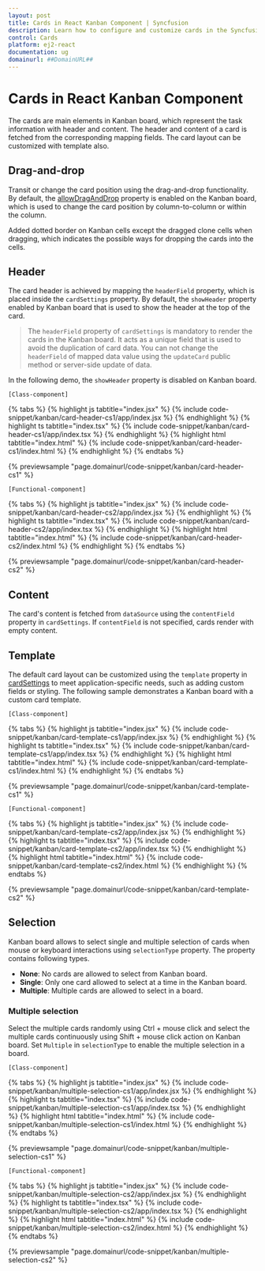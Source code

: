 ```yaml
---
layout: post
title: Cards in React Kanban Component | Syncfusion
description: Learn how to configure and customize cards in the Syncfusion React Kanban component of Syncfusion Essential JS 2 and more.
control: Cards
platform: ej2-react
documentation: ug
domainurl: ##DomainURL##
---
```


# Cards in React Kanban Component

The cards are main elements in Kanban board, which represent the task information with header and content. The header and content of a card is fetched from the corresponding mapping fields. The card layout can be customized with template also.

## Drag-and-drop

Transit or change the card position using the drag-and-drop functionality. By default, the [allowDragAndDrop](https://ej2.syncfusion.com/react/documentation/api/kanban/#allowdraganddrop) property is enabled on the Kanban board, which is used to change the card position by column-to-column or within the column.

Added dotted border on Kanban cells except the dragged clone cells when dragging, which indicates the possible ways for dropping the cards into the cells.

## Header

The card header is achieved by mapping the `headerField` property, which is placed inside the `cardSettings` property. By default, the `showHeader` property enabled by Kanban board that is used to show the header at the top of the card.

> The `headerField` property of `cardSettings` is mandatory to render the cards in the Kanban board. It acts as a unique field that is used to avoid the duplication of card data. You can not change the `headerField` of mapped data value using the `updateCard` public method or server-side update of data.

In the following demo, the `showHeader` property is disabled on Kanban board.

`[Class-component]`

{% tabs %}
{% highlight js tabtitle="index.jsx" %}
{% include code-snippet/kanban/card-header-cs1/app/index.jsx %}
{% endhighlight %}
{% highlight ts tabtitle="index.tsx" %}
{% include code-snippet/kanban/card-header-cs1/app/index.tsx %}
{% endhighlight %}
{% highlight html tabtitle="index.html" %}
{% include code-snippet/kanban/card-header-cs1/index.html %}
{% endhighlight %}
{% endtabs %}
        
{% previewsample "page.domainurl/code-snippet/kanban/card-header-cs1" %}

`[Functional-component]`

{% tabs %}
{% highlight js tabtitle="index.jsx" %}
{% include code-snippet/kanban/card-header-cs2/app/index.jsx %}
{% endhighlight %}
{% highlight ts tabtitle="index.tsx" %}
{% include code-snippet/kanban/card-header-cs2/app/index.tsx %}
{% endhighlight %}
{% highlight html tabtitle="index.html" %}
{% include code-snippet/kanban/card-header-cs2/index.html %}
{% endhighlight %}
{% endtabs %}
        
{% previewsample "page.domainurl/code-snippet/kanban/card-header-cs2" %}

## Content

The card's content is fetched from `dataSource` using the `contentField` property in `cardSettings`. If `contentField` is not specified, cards render with empty content.

## Template

The default card layout can be customized using the `template` property in [cardSettings](https://ej2.syncfusion.com/react/documentation/api/kanban/#cardsettings) to meet application-specific needs, such as adding custom fields or styling. The following sample demonstrates a Kanban board with a custom card template.

`[Class-component]`

{% tabs %}
{% highlight js tabtitle="index.jsx" %}
{% include code-snippet/kanban/card-template-cs1/app/index.jsx %}
{% endhighlight %}
{% highlight ts tabtitle="index.tsx" %}
{% include code-snippet/kanban/card-template-cs1/app/index.tsx %}
{% endhighlight %}
{% highlight html tabtitle="index.html" %}
{% include code-snippet/kanban/card-template-cs1/index.html %}
{% endhighlight %}
{% endtabs %}
        
{% previewsample "page.domainurl/code-snippet/kanban/card-template-cs1" %}

`[Functional-component]`

{% tabs %}
{% highlight js tabtitle="index.jsx" %}
{% include code-snippet/kanban/card-template-cs2/app/index.jsx %}
{% endhighlight %}
{% highlight ts tabtitle="index.tsx" %}
{% include code-snippet/kanban/card-template-cs2/app/index.tsx %}
{% endhighlight %}
{% highlight html tabtitle="index.html" %}
{% include code-snippet/kanban/card-template-cs2/index.html %}
{% endhighlight %}
{% endtabs %}
        
{% previewsample "page.domainurl/code-snippet/kanban/card-template-cs2" %}

## Selection

Kanban board allows to select single and multiple selection of cards when mouse or keyboard interactions using `selectionType` property. The property contains following types.

* **None**: No cards are allowed to select from Kanban board.
* **Single**: Only one card allowed to select at a time in the Kanban board.
* **Multiple**: Multiple cards are allowed to select in a board.

### Multiple selection

Select the multiple cards randomly using Ctrl + mouse click and select the multiple cards continuously using Shift + mouse click action on Kanban board. Set `Multiple` in `selectionType` to enable the multiple selection in a board.

`[Class-component]`

{% tabs %}
{% highlight js tabtitle="index.jsx" %}
{% include code-snippet/kanban/multiple-selection-cs1/app/index.jsx %}
{% endhighlight %}
{% highlight ts tabtitle="index.tsx" %}
{% include code-snippet/kanban/multiple-selection-cs1/app/index.tsx %}
{% endhighlight %}
{% highlight html tabtitle="index.html" %}
{% include code-snippet/kanban/multiple-selection-cs1/index.html %}
{% endhighlight %}
{% endtabs %}
        
{% previewsample "page.domainurl/code-snippet/kanban/multiple-selection-cs1" %}

`[Functional-component]`

{% tabs %}
{% highlight js tabtitle="index.jsx" %}
{% include code-snippet/kanban/multiple-selection-cs2/app/index.jsx %}
{% endhighlight %}
{% highlight ts tabtitle="index.tsx" %}
{% include code-snippet/kanban/multiple-selection-cs2/app/index.tsx %}
{% endhighlight %}
{% highlight html tabtitle="index.html" %}
{% include code-snippet/kanban/multiple-selection-cs2/index.html %}
{% endhighlight %}
{% endtabs %}
        
{% previewsample "page.domainurl/code-snippet/kanban/multiple-selection-cs2" %}
